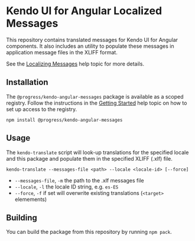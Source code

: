 # Kendo UI for Angular Localized Messages

This repository contains translated messages for Kendo UI for Angular components. It also includes an utility to populate these messages in application message files in the XLIFF format.

See the [Localizing Messages](www.telerik.com/kendo-angular-ui/compontents/localization) help topic for more details.

## Installation

The `@progress/kendo-angular-messages` package is available as a scoped registry. Follow the instructions in the [Getting Started](http://www.telerik.com/kendo-angular-ui/getting-started/) help topic on how to set up access to the registry.

```
npm install @progress/kendo-angular-messages
```

## Usage

The `kendo-translate` script will look-up translations for the specified locale and this package and populate them in the specified XLIFF (.xlf) file.

```
kendo-translate --messages-file <path> --locale <locale-id> [--force]
```

* `--messages-file`, `-m` the path to the .xlf messages file
* `--locale`, `-l` the locale ID string, e.g. `es-ES`
* `--force`, `-f` if set will overwrite existing translations (`<target>` elemements)

## Building

You can build the package from this repository by running `npm pack`.
